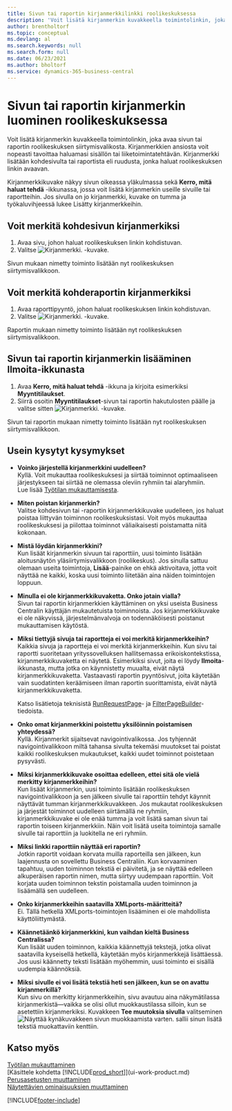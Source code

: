 ```yaml
---
title: Sivun tai raportin kirjanmerkkilinkki roolikeskuksessa
description: 'Voit lisätä kirjanmerkin kuvakkeella toimintolinkin, joka avaa sivun tai raportin roolikeskuksen siirtymisvalikosta.'
author: brentholtorf
ms.topic: conceptual
ms.devlang: al
ms.search.keywords: null
ms.search.form: null
ms.date: 06/23/2021
ms.author: bholtorf
ms.service: dynamics-365-business-central
---
```


# <a name="bookmark-a-page-or-report-on-your-role-center"></a>Sivun tai raportin kirjanmerkin luominen roolikeskuksessa
Voit lisätä kirjanmerkin kuvakkeella toimintolinkin, joka avaa sivun tai raportin roolikeskuksen siirtymisvalikosta. Kirjanmerkkien ansiosta voit nopeasti tavoittaa haluamasi sisällön tai liiketoimintatehtävän. Kirjanmerkki lisätään kohdesivulta tai raportista eli ruudusta, jonka haluat roolikeskuksen linkin avaavan.

Kirjanmerkkikuvake näkyy sivun oikeassa yläkulmassa sekä **Kerro, mitä haluat tehdä** -ikkunassa, jossa voit lisätä kirjanmerkin useille sivuille tai raportteihin. Jos sivulla on jo kirjanmerkki, kuvake on tumma ja työkaluvihjeessä lukee Lisätty kirjanmerkkeihin.

## <a name="to-bookmark-the-target-page"></a>Voit merkitä kohdesivun kirjanmerkiksi
1. Avaa sivu, johon haluat roolikeskuksen linkin kohdistuvan.
2. Valitse ![Kirjanmerkki.](media/ui_bookmark_icon.png "Kirjanmerkki") -kuvake.

Sivun mukaan nimetty toiminto lisätään nyt roolikeskuksen siirtymisvalikkoon.

## <a name="to-bookmark-the-target-report"></a>Voit merkitä kohderaportin kirjanmerkiksi
1. Avaa raporttipyyntö, johon haluat roolikeskuksen linkin kohdistuvan.
2. Valitse ![Kirjanmerkki.](media/ui_bookmark_icon.png "Kirjanmerkki") -kuvake.

Raportin mukaan nimetty toiminto lisätään nyt roolikeskuksen siirtymisvalikkoon.

## <a name="to-bookmark-a-page-or-report-from-the-tell-me-window"></a>Sivun tai raportin kirjanmerkin lisääminen Ilmoita-ikkunasta
1. Avaa **Kerro, mitä haluat tehdä** -ikkuna ja kirjoita esimerkiksi **Myyntitilaukset**.
2. Siirrä osoitin **Myyntitilaukset**-sivun tai raportin hakutulosten päälle ja valitse sitten ![Kirjanmerkki.](media/ui_bookmark_icon.png "Kirjanmerkki") -kuvake.

Sivun tai raportin mukaan nimetty toiminto lisätään nyt roolikeskuksen siirtymisvalikkoon.


## <a name="frequently-asked-questions"></a>Usein kysytyt kysymykset

- **Voinko järjestellä kirjanmerkkini uudelleen?**  
Kyllä. Voit mukauttaa roolikeskuksesi ja siirtää toiminnot optimaaliseen järjestykseen tai siirtää ne olemassa oleviin ryhmiin tai alaryhmiin.  
Lue lisää [Työtilan mukauttamisesta](ui-personalization-user.md).

- **Miten poistan kirjanmerkin?**  
Valitse kohdesivun tai -raportin kirjanmerkkikuvake uudelleen, jos haluat poistaa liittyvän toiminnon roolikeskuksistasi. Voit myös mukauttaa roolikeskuksesi ja piilottaa toiminnot väliaikaisesti poistamatta niitä kokonaan.

- **Mistä löydän kirjanmerkkini?**  
Kun lisäät kirjanmerkin sivuun tai raporttiin, uusi toiminto lisätään aloitusnäytön yläsiirtymisvalikkoon (roolikeskus). Jos sinulla sattuu olemaan useita toimintoja, **Lisää**-painike on ehkä aktivoitava, jotta voit näyttää ne kaikki, koska uusi toiminto liitetään aina näiden toimintojen loppuun.
<!-- Should we add a screenshot here? -->

- **Minulla ei ole kirjanmerkkikuvaketta. Onko jotain vialla?**  
Sivun tai raportin kirjanmerkkien käyttäminen on yksi useista Business Centralin käyttäjän mukautetuista toiminnoista. Jos kirjanmerkkikuvake ei ole näkyvissä, järjestelmänvalvoja on todennäköisesti poistanut mukauttamisen käytöstä.

- **Miksi tiettyjä sivuja tai raportteja ei voi merkitä kirjanmerkkeihin?**  
Kaikkia sivuja ja raportteja ei voi merkitä kirjanmerkkeihin. Kun sivu tai raportti suoritetaan yrityssovelluksen hallitsemassa erikoiskontekstissa, kirjanmerkkikuvaketta ei näytetä. Esimerkiksi sivut, joita ei löydy **Ilmoita**-ikkunasta, mutta jotka on käynnistetty muualta, eivät näytä kirjanmerkkikuvaketta. Vastaavasti raportin pyyntösivut, joita käytetään vain suodatinten keräämiseen ilman raportin suorittamista, eivät näytä kirjanmerkkikuvaketta.

  Katso lisätietoja teknisistä [RunRequestPage](/dynamics365/business-central/dev-itpro/developer/methods-auto/report/reportinstance-runrequestpage-method)- ja [FilterPageBuilder](/dynamics365/business-central/dev-itpro/developer/methods-auto/filterpagebuilder/filterpagebuilder-data-type)-tiedoista.

- **Onko omat kirjanmerkkini poistettu yksilöinnin poistamisen yhteydessä?**  
Kyllä. Kirjanmerkit sijaitsevat navigointivalikossa. Jos tyhjennät navigointivalikkoon miltä tahansa sivulta tekemäsi muutokset tai poistat kaikki roolikeskuksen mukautukset, kaikki uudet toiminnot poistetaan pysyvästi.

- **Miksi kirjanmerkkikuvake osoittaa edelleen, ettei sitä ole vielä merkitty kirjanmerkkeihin?**  
Kun lisäät kirjanmerkin, uusi toiminto lisätään roolikeskuksen navigointivalikkoon ja sen jälkeen sivulle tai raporttiin tehdyt käynnit näyttävät tumman kirjanmerkkikuvakkeen. Jos mukautat roolikeskuksen ja järjestät toiminnot uudelleen siirtämällä ne ryhmiin, kirjanmerkkikuvake ei ole enää tumma ja voit lisätä saman sivun tai raportin toiseen kirjanmerkkiin. Näin voit lisätä useita toimintoja samalle sivulle tai raporttiin ja luokitella ne eri ryhmiin.

- **Miksi linkki raporttiin näyttää eri raportin?**  
Jotkin raportit voidaan korvata muilla raporteilla sen jälkeen, kun laajennusta on sovellettu Business Centraliin. Kun korvaaminen tapahtuu, uuden toiminnon tekstiä ei päivitetä, ja se näyttää edelleen alkuperäisen raportin nimen, mutta siirtyy uudempaan raporttiin. Voit korjata uuden toiminnon tekstin poistamalla uuden toiminnon ja lisäämällä sen uudelleen.
<!-- For more information on report substitution, see this link UNAVAILABLE AT THIS TIME -->

- **Onko kirjanmerkkeihin saatavilla XMLports-määritteitä?**  
Ei. Tällä hetkellä XMLports-toimintojen lisääminen ei ole mahdollista käyttöliittymästä.

- **Käännetäänkö kirjanmerkkini, kun vaihdan kieltä Business Centralissa?**  
Kun lisäät uuden toiminnon, kaikkia käännettyjä tekstejä, jotka olivat saatavilla kyseisellä hetkellä, käytetään myös kirjanmerkkejä lisättäessä. Jos uusi käännetty teksti lisätään myöhemmin, uusi toiminto ei sisällä uudempia käännöksiä.

- **Miksi sivulle ei voi lisätä tekstiä heti sen jälkeen, kun se on avattu kirjanmerkillä?**<br> Kun sivu on merkitty kirjanmerkkeihin, sivu avautuu aina näkymätilassa kirjanmerkistä&mdash;vaikka se olisi ollut muokkaustilassa silloin, kun se asetettiin kirjanmerkiksi. Kuvakkeen **Tee muutoksia sivulla** valitseminen ![Näyttää kynäkuvakkeen sivun muokkaamista varten.](media/edit-pencil.png) sallii sinun lisätä tekstiä muokattaviin kenttiin.


## <a name="see-also"></a>Katso myös
[Työtilan mukauttaminen](ui-personalization-user.md)  
[Käsittele kohdetta [!INCLUDE[prod_short](includes/prod_short.md)]](ui-work-product.md)  
[Perusasetusten muuttaminen](ui-change-basic-settings.md)  
[Näytettävien ominaisuuksien muuttaminen](ui-experiences.md)  


[!INCLUDE[footer-include](includes/footer-banner.md)]
